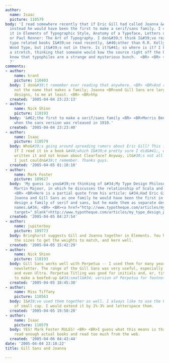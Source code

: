 ```yaml
---
author:
  name: Isaac
  picture: 110579
body: 'I read somewhere recently that if Eric Gill had called Joanna &#34;Gill Serif&#34;
  instead he would have been the first to make a serif/sans family. I can&#39;t find
  it in Elements of Typographic Style, Anatomy of a Typeface, Letters of Credit, Counterpunch,
  or Paul Renner: The Art of Typography. I don&#39;t think I&#39;ve read any other
  type related books I&#39;ve read recently, &#40;other than R.R. Kelly&#39;s American
  Wood Type, but it&#39;s not in there. Is it?&#41; so where is it? I know this is
  a stretch, thinking that someone would kow the source right off the bat, but I also
  know that typophiles are a strange and mysterious bunch.  <BR> <BR> <BR>So, anyone...
  ?'
comments:
- author:
    name: hrant
    picture: 110403
  body: I don&#39;t remember ever reading that anywhere. <BR> <BR>And really, it&#39;s
    not the name that makes a family; Joanna <BR>and Gill Sans are largely unrelated
    designs, to me at least. <BR> <BR>hhp
  created: '2005-04-04 23:23:13'
- author:
    name: Nick Shinn
    picture: 110193
  body: '&#62;the first to make a serif/sans family <BR> <BR>Morris Benton, Clearface,
    when the sans version was released in 1910.'
  created: '2005-04-04 23:23:40'
- author:
    name: Isaac
    picture: 110579
  body: Who&#39;s going around spreading rumors about Eric Gill? This is killing me.
    If I read it in a book &#40;which I&#39;m pretty sure I did&#41;, who would have
    written it and not known about Clearface? Anyway, it&#39;s not all that important,
    I just couldn&#39;t remember. Thanks guys.
  created: '2005-04-05 01:10:10'
- author:
    name: Mark Foster
    picture: 109627
  body: 'My guess is you&#39;re thinking of &#34;My Type Design Philosophy,&#34; by
    Martin Majoor, in which he discusses the relationship of Scala and Scala Sans.
    <BR> <BR>Here is a partial quote from his article: &#34;Had Eric Gill planned
    Joanna and Gill Sans as one family he would have been the first in history to
    design a family of serif and sans, but he made them as separate designs with separate
    names.&#34; <BR> <BR><a href="http://www.typotheque.com/articles/my_type_design_philosophy.html"
    target="_blank">http://www.typotheque.com/articles/my_type_design_philosophy.html</a>'
  created: '2005-04-05 04:27:54'
- author:
    name: jupiterboy
    picture: 109773
  body: Bringhurst suggests Gill and Joanna together in Elements. You have to adjust
    the sizes to get the weights to match, and kern well.
  created: '2005-04-05 15:42:29'
- author:
    name: Nick Shinn
    picture: 110193
  body: Gill Sans works well with Perpetua -- I used them for many years in a marketing
    newsletter. The range of the Gill Sans was very useful, especially the bold condensed,
    and even Ultra. Perpetua Titling was good for initials and, er, titles. I had
    to make a beefed-up &#34;small&#34; version of Perpetua for footnotes, though.
  created: '2005-04-05 18:45:38'
- author:
    name: Miss Tiffany
    picture: 110563
  body: I&#39;ve used them together as well. I always like to use the Ultra a a sort
    of small cap. I would extend it by 2%-3% and letterspace them.
  created: '2005-04-05 19:50:28'
- author:
    name: Isaac
    picture: 110579
  body: YES! Mark Foster RULES! <BR> <BR>I guess what this means is that I don&#39;t
    read enough actual books and read too much from the web.
  created: '2005-04-06 04:43:44'
date: '2005-04-04 23:18:22'
title: Gill Sans and Joanna

---
```

